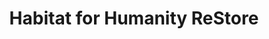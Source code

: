 ---
title: "Habitat for Humanity ReStore"
url: /colorado-springs/habitat-for-humanity-restore-south-wahsatch-avenue/
shop: charity
---